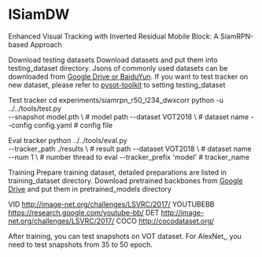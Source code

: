 # ISiamDW
Enhanced Visual Tracking with Inverted Residual Mobile Block: A SiamRPN-based Approach


Download testing datasets
Download datasets and put them into testing_dataset directory. Jsons of commonly used datasets can be downloaded from [Google Drive or BaiduYun](https://pan.baidu.com/s/1js0Qhykqqur7_lNRtle1tA#list/path=%2F). If you want to test tracker on new dataset, please refer to [pysot-toolkit](https://github.com/StrangerZhang/pysot-toolkit) to setting testing_dataset




Test tracker
cd experiments/siamrpn_r50_l234_dwxcorr
python -u ../../tools/test.py 	\
	--snapshot model.pth 	\ # model path
	--dataset VOT2018 	\ # dataset name
	--config config.yaml	  # config file


Eval tracker
python ../../tools/eval.py 	 \
	--tracker_path ./results \ # result path
	--dataset VOT2018        \ # dataset name
	--num 1 		 \ # number thread to eval
	--tracker_prefix 'model'   # tracker_name




 Training
 Prepare training dataset, detailed preparations are listed in training_dataset directory.
 Download pretrained backbones from [Google Drive](https://drive.google.com/drive/folders/1DuXVWVYIeynAcvt9uxtkuleV6bs6e3T9) and put them in pretrained_models directory

 VID http://image-net.org/challenges/LSVRC/2017/
YOUTUBEBB https://research.google.com/youtube-bb/
DET http://image-net.org/challenges/LSVRC/2017/
COCO  http://cocodataset.org/

 After training, you can test snapshots on VOT dataset. For AlexNet,, you need to test snapshots from 35 to 50 epoch.
